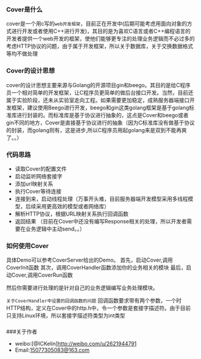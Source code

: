 ### Cover是什么
cover是一个用c写的`web开发框架`，目前正在开发中(后期可能考虑用面向对象的方式进行开发或者使用C++进行开发)，其目的是为喜欢C语言或者C++编程语言的开发者提供一个web开发的框架，使他们能够更专注的处理业务逻辑而不必过多的考虑HTTP协议的问题，由于属于开发框架，所以关于数据库，关于交换数据格式等均不做处理

### Cover的设计思想
cover的设计思想主要来源与Golang的开源项目gin和beego。其目的是给C程序员一个相对简单的开发框架，让C程序员更简单的做后台接口开发。当然，目前还属于实验阶段，还未从实验室走向工程。如果需要更加稳定，成熟服务器端接口开发框架，建议使用Beego进行开发，beego和gin这类golang框架是基于golang标准库进行封装的。而标准库是基于协议进行抽象的，这点是Cover和beego或者gin不同的地方，Cover是直接基于协议进行的抽象（因为C标准库没有做基于协议的封装，而golang则有，这是进步,所以C程序员用起golang来是双到不能再爽了。。）

### 代码思路
* 读取Cover的配置文件
* 启动监听网络套接字
* 添加url映射关系
* 执行Cover等待连接
* 连接到来，启动线程处理（万事开头难，目前服务器端开发模型采用多线程模型，后续采用更高效的模型或者网络库）
* 解析HTTP协议，根据URL映射关系执行回调函数
* 返回结果 （目前在Cover中还没有编写Response相关的处理，所以开发者需要在业务逻辑中主动send。。）

### 如何使用Cover
具体Demo可以参考CoverServer给出的Demo。
首先，启动Cover,调用CoverInit函数
其次，调用CoverHandler函数添加你的业务相关的模块
最后，启动Cover,调用CoverRun函数

然后你需要进行处理的是针对自己的业务逻辑编写业务处理模块。

`关于CoverHandler中设置的回调函数的问题`
回调函数要求带有两个参数，一个时HTTP结构，定义在Cover中的http.h中，令一个参数是套接字描述符。由于目前只支持Linux环境，所以套接字描述符类型为int类型

### 

###关于作者
* weibo:[@ICKelin]http://weibo.com/u/2621944791
* Email:15077305083@163.com

